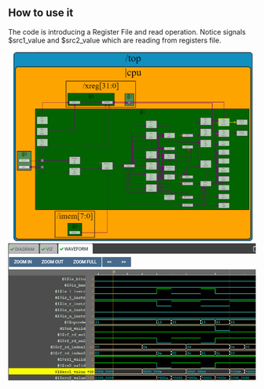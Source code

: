 ## How to use it
The code is introducing a Register File and read operation. Notice signals $src1_value and $src2_value which are reading from registers file.

![alt text](https://github.com/RISCV-MYTH-WORKSHOP/riscv_myth_workshop_dec20-razvanionescu-77/blob/master/RV_Register_File_Read/RV_Register_File_Read_Diagram.PNG "Diagram")
![alt text](https://github.com/RISCV-MYTH-WORKSHOP/riscv_myth_workshop_dec20-razvanionescu-77/blob/master/RV_Register_File_Read/RV_Register_File_Read_Waveform.PNG "Waveform")
